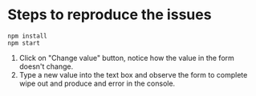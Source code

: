 # Steps to reproduce the issues #
```
npm install
npm start
```

1. Click on "Change value" button, notice how the value in the form doesn't change.
2. Type a new value into the text box and observe the form to complete wipe out and produce and error in the console.

